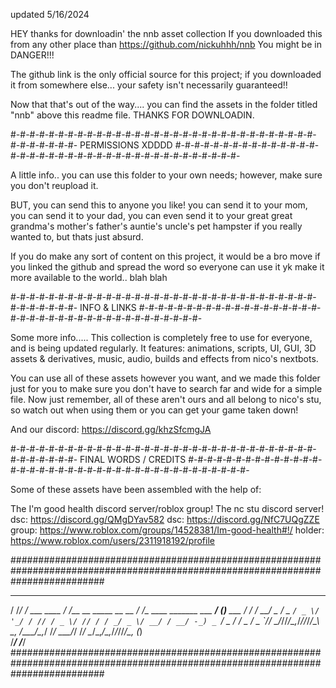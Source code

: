 
updated 5/16/2024 

HEY
thanks for downloadin' the nnb asset collection
If you downloaded this from any other place than https://github.com/nickuhhh/nnb
You might be in DANGER!!!

The github link is the only official source for this project; if you downloaded it from somewhere else...
your safety isn't necessarily guaranteed!!

Now that that's out of the way....
you can find the assets in the folder titled "nnb" above this readme file.
THANKS FOR DOWNLOADIN.

#-#-#-#-#-#-#-#-#-#-#-#-#-#-#-#-#-#-#-#-#-#-#-#-#-#-#-#-#-#-#-#-#-#-#-#-#-#-#-
    PERMISSIONS XDDDD
#-#-#-#-#-#-#-#-#-#-#-#-#-#-#-#-#-#-#-#-#-#-#-#-#-#-#-#-#-#-#-#-#-#-#-#-#-#-#-
 
A little info.. you can use this folder to your own needs; however, make sure you don't reupload it.

BUT, you can send this to anyone you like! you can send it to your mom, you can send it to your dad, 
you can even send it to your great great grandma's mother's father's auntie's uncle's pet hampster if you really wanted to, but thats just absurd.

If you do make any sort of content on this project, it would be a bro move if you linked the github and spread the word so everyone can use it
yk make it more available to the world.. blah blah


#-#-#-#-#-#-#-#-#-#-#-#-#-#-#-#-#-#-#-#-#-#-#-#-#-#-#-#-#-#-#-#-#-#-#-#-#-#-#-
    INFO & LINKS
#-#-#-#-#-#-#-#-#-#-#-#-#-#-#-#-#-#-#-#-#-#-#-#-#-#-#-#-#-#-#-#-#-#-#-#-#-#-#-

Some more info.....
This collection is completely free to use for everyone, and is being updated regularly. 
It features: animations, scripts, UI, GUI, 3D assets & derivatives, music, audio, builds and effects from nico's nextbots.

You can use all of these assets however you want, and we made this folder just for you to make sure you don't have to search far and wide for a simple file.
Now just remember, all of these aren't ours and all belong to nico's stu, so watch out when using them or you can get your game taken down!

And our discord: https://discord.gg/khzSfcmgJA

#-#-#-#-#-#-#-#-#-#-#-#-#-#-#-#-#-#-#-#-#-#-#-#-#-#-#-#-#-#-#-#-#-#-#-#-#-#-#-
    FINAL WORDS / CREDITS
#-#-#-#-#-#-#-#-#-#-#-#-#-#-#-#-#-#-#-#-#-#-#-#-#-#-#-#-#-#-#-#-#-#-#-#-#-#-#-

Some of these assets have been assembled with the help of:

The I'm good health discord server/roblox group!                        The nc stu discord server!
dsc: https://discord.gg/QMgDYav582                                  dsc: https://discord.gg/NfC7UQgZZE
group: https://www.roblox.com/groups/14528381/Im-good-health#!/     holder: https://www.roblox.com/users/2311918192/profile

#################################################################################################################################
  __  __             __                      ___                           ___           __
 / /_/ /  ___ ____  / /__  __ _____  __ __  / _/__  ____  _______ ___ ____/ (_)__  ___ _/ /
/ __/ _ \/ _ `/ _ \/  '_/ / // / _ \/ // / / _/ _ \/ __/ / __/ -_) _ `/ _  / / _ \/ _ `/_/ 
\__/_//_/\_,_/_//_/_/\_\  \_, /\___/\_,_/ /_/ \___/_/   /_/  \__/\_,_/\_,_/_/_//_/\_, (_)  
                         /___/                                                   /___/     
#################################################################################################################################                                                                                                                                                 
